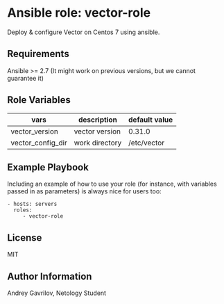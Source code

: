 Ansible role: vector-role
=========

Deploy & configure Vector on Centos 7 using ansible.

Requirements
------------

Ansible >= 2.7 (It might work on previous versions, but we cannot guarantee it)

Role Variables
--------------

| vars | description    | default value |
|------|----------------|---------------|
|vector_version   | vector version |0.31.0       |
|vector_config_dir   | work directory |/etc/vector               |


Example Playbook
----------------

Including an example of how to use your role (for instance, with variables passed in as parameters) is always nice for users too:

    - hosts: servers
      roles:
         - vector-role

License
-------

MIT

Author Information
------------------

Andrey Gavrilov, Netology Student
